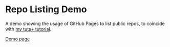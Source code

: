 Repo Listing Demo
===============

A demo showing the usage of GitHub Pages to list public repos, to coincide with [my tuts+ tutorial](http://webdesign.tutsplus.com/tutorials/how-to-create-an-open-source-directory-on-github-pages--cms-26225).

[Demo page](http://vg.github.io/repo-listing-demo/)
